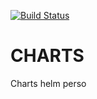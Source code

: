 [![Build Status](https://travis-ci.org/albizon/charts.svg?branch=master)](https://travis-ci.org/albizon/charts)
# CHARTS
Charts helm perso
